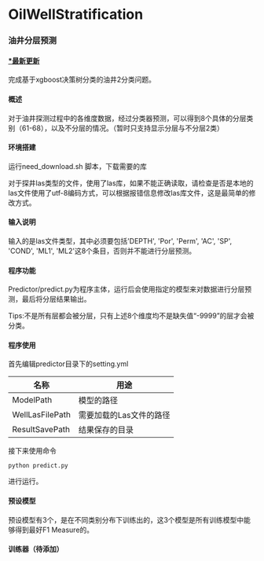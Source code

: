 # OilWellStratification

### 油井分层预测



#### <u>*最新更新</u>

完成基于xgboost决策树分类的油井2分类问题。



#### 概述

对于油井探测过程中的各维度数据，经过分类器预测，可以得到8个具体的分层类别（61-68），以及不分层的情况。（暂时只支持显示分层与不分层2类）



#### 环境搭建

运行need_download.sh 脚本，下载需要的库

对于探井las类型的文件，使用了las库，如果不能正确读取，请检查是否是本地的las文件使用了utf-8编码方式，可以根据报错信息修改las库文件，这是最简单的修改方式。



#### 输入说明

输入的是las文件类型，其中必须要包括'DEPTH', 'Por', 'Perm', 'AC', 'SP', 'COND', 'ML1', 'ML2'这8个条目，否则并不能进行分层预测。



#### 程序功能

Predictor/predict.py为程序主体，运行后会使用指定的模型来对数据进行分层预测，最后将分层结果输出。

Tips:不是所有层都会被分层，只有上述8个维度均不是缺失值“-9999”的层才会被分类。



#### 程序使用

首先编辑predictor目录下的setting.yml

| 名称            | 用途                    |
| --------------- | ----------------------- |
| ModelPath       | 模型的路径              |
| WellLasFilePath | 需要加载的Las文件的路径 |
| ResultSavePath  | 结果保存的目录          |

接下来使用命令

```
python predict.py
```

进行运行。



#### 预设模型

预设模型有3个，是在不同类别分布下训练出的，这3个模型是所有训练模型中能够得到最好F1 Measure的。



#### 训练器（待添加）